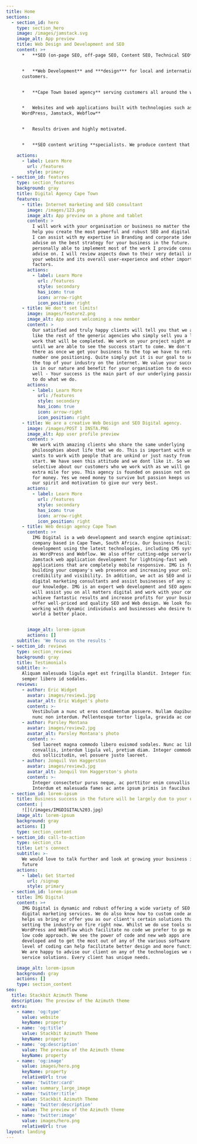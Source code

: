 ```yaml
---
title: Home
sections:
  - section_id: hero
    type: section_hero
    image: /images/jamstack.svg
    image_alt: App preview
    title: Web Design and Development and SEO
    content: >+
      *   **SEO (on-page SEO, off-page SEO, Content SEO, Technical SEO**


      *   **Web Development** and ***design*** for local and international
      customers.


      *   **Cape Town based agency** serving customers all around the world.


      *   Websites and web applications built with technologies such as**
      WordPress, Jamstack, Webflow**


      *   Results driven and highly motivated.


      *   **SEO content writing **specialists. We produce content that ranks

    actions:
      - label: Learn More
        url: /features
        style: primary
  - section_id: features
    type: section_features
    background: gray
    title: Digital Agency Cape Town
    features:
      - title: Internet marketing and SEO consultant
        image: /images/123.png
        image_alt: App preview on a phone and tablet
        content: >
          I will work with your organisation or business no matter the size to
          help you create the most powerful and robust SEO and digital strategy.
          I can assist with my expertise in Branding and corporate identity and
          advise on the best strategy for your business in the future. I am also
          personally able to implement most of the work I provide consultancy
          advise on. I will review aspects down to their very detail including
          your website and its overall user-experience and other important
          factors. 
        actions:
          - label: Learn More
            url: /features
            style: secondary
            has_icon: true
            icon: arrow-right
            icon_position: right
      - title: We don't set limits!
        image: images/feature2.png
        image_alt: App users welcoming a new member
        content: >
          Our satisfied and truly happy clients will tell you that we are not
          like the rest of the generic agencies who simply sell you a list of
          work that will be completed. We work on your project night and day
          until we are able to see the success start to come. We don't stop
          there as once we get your business to the top we have to retain your
          number one positioning. Quite simply put it is our goal to see you at
          the top of your industry on the internet. We value your success and it
          is in our nature and benefit for your organisation to do exceptionally
          well - Your success is the main part of our underlying passion for us
          to do what we do.
        actions:
          - label: Learn More
            url: /features
            style: secondary
            has_icon: true
            icon: arrow-right
            icon_position: right
      - title: We are a creative Web Design and SEO Digital agency.
        image: /images/POST 1 INSTA.PNG
        image_alt: App user profile preview
        content: >
          We work with amazing clients who share the same underlying
          philosophies about life that we do. This is important with us as who
          wants to work with people that are unkind or just nasty from the
          start. We have seen this attitude and we dont like it. So we are
          selective about our customers who we work with as we will go that
          extra mile for you. This agency is founded on passion not on a greed
          for money. Yes we need money to survive but passion keeps us alive in
          our spirit and motivation to give our very best.
        actions:
          - label: Learn More
            url: /features
            style: secondary
            has_icon: true
            icon: arrow-right
            icon_position: right
      - title: Web design agency Cape Town
        content: >+
          IMG Digital is a web development and search engine optimisation
          company based in Cape Town, South Africa. Our business facilitates Web
          development using the latest technologies, including CMS systems such
          as WordPress and Webflow. We also offer cutting-edge serverless
          Jamstack web application development for lightning-fast web
          applications that are completely mobile responsive. IMG is focused on
          building your company's web presence and increasing your online
          credibility and visibility. In addition, we act as SEO and internet or
          digital marketing consultants and assist businesses of any size with
          our knowledge. IMG is an expert web development and SEO agency that
          will assist you on all matters digital and work with your company to
          achieve fantastic results and increase profits for your business. We
          offer well-priced and quality SEO and Web design. We look forward to
          working with dynamic individuals and businesses who desire to make the
          world a better place.


        image_alt: lorem-ipsum
        actions: []
    subtitle: 'We focus on the results '
  - section_id: reviews
    type: section_reviews
    background: gray
    title: Testimonials
    subtitle: >-
      Aliquam malesuada ligula eget est fringilla blandit. Integer finibus
      semper libero id sodales.
    reviews:
      - author: Eric Widget
        avatar: images/review1.jpg
        avatar_alt: Eric Widget's photo
        content: >-
          Vestibulum a nunc ut eros condimentum posuere. Nullam dapibus quis
          nunc non interdum. Pellentesque tortor ligula, gravida ac commodo eu.
      - author: Parsley Montana
        avatar: images/review2.jpg
        avatar_alt: Parsley Montana's photo
        content: >-
          Sed laoreet magna commodo libero euismod sodales. Nunc ac libero
          convallis, interdum ligula vel, pretium diam. Integer commodo sem at
          dui sollicitudin, vel posuere justo laoreet.
      - author: Jonquil Von Haggerston
        avatar: images/review3.jpg
        avatar_alt: Jonquil Von Haggerston's photo
        content: >-
          Integer consectetur purus neque, ac porttitor enim convallis vitae.
          Interdum et malesuada fames ac ante ipsum primis in faucibus.
  - section_id: lorem-ipsum
    title: Business success in the future will be largely due to your online strength
    content: |
      ![](/images/IMGDIGITAL%203.jpg)
    image_alt: lorem-ipsum
    background: gray
    actions: []
    type: section_content
  - section_id: call-to-action
    type: section_cta
    title: Let's connect
    subtitle: >-
      We would love to talk further and look at growing your business in the
      future
    actions:
      - label: Get Started
        url: /signup
        style: primary
  - section_id: lorem-ipsum
    title: IMG Digital
    content: >+
      IMG Digital is dynamic and robust offering a wide variety of SEO and
      digital marketing services. We do also know how to custom code and this
      helps us bring or offer you as our client's certain solutions that are
      setting the industry on fire right now. Whilst we do use tools such as
      WordPress and Webflow which facilitate no code we prefer to go more with a
      low code approach. We see the power of code and new web apps are being
      developed and to get the most out of any of the various software a good
      level of coding can help facilitate better design and more functionality.
      We are happy to advise our client on any of the technologies we offer as
      service solutions. Every client has unique needs.

    image_alt: lorem-ipsum
    background: gray
    actions: []
    type: section_content
seo:
  title: Stackbit Azimuth Theme
  description: The preview of the Azimuth theme
  extra:
    - name: 'og:type'
      value: website
      keyName: property
    - name: 'og:title'
      value: Stackbit Azimuth Theme
      keyName: property
    - name: 'og:description'
      value: The preview of the Azimuth theme
      keyName: property
    - name: 'og:image'
      value: images/hero.png
      keyName: property
      relativeUrl: true
    - name: 'twitter:card'
      value: summary_large_image
    - name: 'twitter:title'
      value: Stackbit Azimuth Theme
    - name: 'twitter:description'
      value: The preview of the Azimuth theme
    - name: 'twitter:image'
      value: images/hero.png
      relativeUrl: true
layout: landing
---
```

